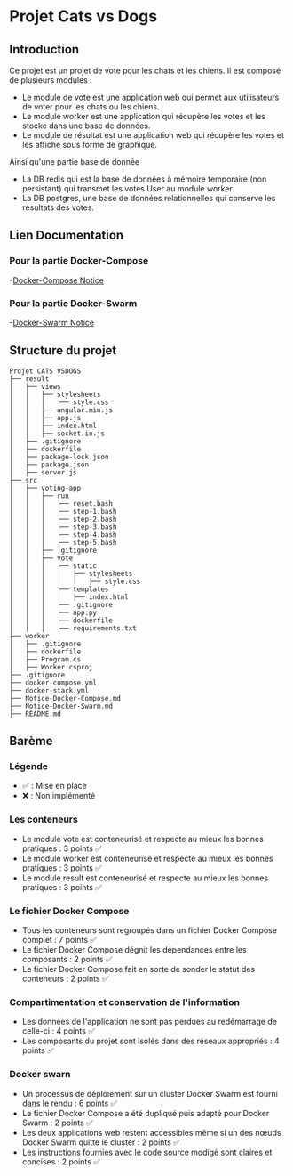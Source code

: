 # Projet Cats vs Dogs

## Introduction

Ce projet est un projet de vote pour les chats et les chiens. Il est composé de plusieurs modules : 

- Le module de vote est une application web qui permet aux utilisateurs de voter pour les chats ou les chiens.
- Le module worker est une application qui récupère les votes et les stocke dans une base de données.
- Le module de résultat est une application web qui récupère les votes et les affiche sous forme de graphique.

Ainsi qu'une partie base de donnée

- La DB redis qui est la base de données à mémoire temporaire (non persistant) qui transmet les votes User au module worker.
- La DB postgres, une base de données relationnelles qui conserve les résultats des votes.

## Lien Documentation

### Pour la partie Docker-Compose
-[Docker-Compose Notice](Notice-Docker-Compose.md)

### Pour la partie Docker-Swarm
-[Docker-Swarm Notice](Notice-Docker-Swarm.md)


## Structure du projet
```
Projet CATS VSDOGS
├── result
│   ├── views
│   │   ├── stylesheets
│   │   │   ├── style.css
│   │   ├── angular.min.js
│   │   ├── app.js
│   │   ├── index.html
│   │   ├── socket.io.js
│   ├── .gitignore
│   ├── dockerfile
│   ├── package-lock.json
│   ├── package.json
│   ├── server.js
├── src
│   ├── voting-app
│   │   ├── run
│   │   │   ├── reset.bash
│   │   │   ├── step-1.bash
│   │   │   ├── step-2.bash
│   │   │   ├── step-3.bash
│   │   │   ├── step-4.bash
│   │   │   ├── step-5.bash
│   │   ├── .gitignore
│   │   ├── vote
│   │   │   ├── static
│   │   │   │   ├── stylesheets
│   │   │   │   │   ├── style.css
│   │   │   ├── templates
│   │   │   │   ├── index.html
│   │   │   ├── .gitignore
│   │   │   ├── app.py
│   │   │   ├── dockerfile
│   │   │   ├── requirements.txt
├── worker
│   ├── .gitignore
│   ├── dockerfile
│   ├── Program.cs
│   ├── Worker.csproj
├── .gitignore
├── docker-compose.yml
├── docker-stack.yml
├── Notice-Docker-Compose.md
├── Notice-Docker-Swarm.md
├── README.md
```

## Barème

### Légende 
- ✅ : Mise en place
- ❌ : Non implémenté
 
### Les conteneurs
- Le module vote est conteneurisé et respecte au mieux les bonnes pratiques : 3 points ✅
- Le module worker est conteneurisé et respecte au mieux les bonnes pratiques : 3 points ✅
- Le module result est conteneurisé et respecte au mieux les bonnes pratiques : 3 points ✅

### Le fichier Docker Compose
- Tous les conteneurs sont regroupés dans un fichier Docker Compose complet : 7 points ✅
- Le fichier Docker Compose dégnit les dépendances entre les composants : 2 points ✅
- Le fichier Docker Compose fait en sorte de sonder le statut des conteneurs : 2 points ✅

### Compartimentation et conservation de l'information
- Les données de l'application ne sont pas perdues au redémarrage de celle-ci : 4 points ✅
- Les composants du projet sont isolés dans des réseaux appropriés : 4 points ✅

### Docker swarn
- Un processus de déploiement sur un cluster Docker Swarm est fourni dans le rendu : 6 points ✅
- Le fichier Docker Compose a été dupliqué puis adapté pour Docker Swarm : 2 points ✅
- Les deux applications web restent accessibles même si un des nœuds Docker Swarm quitte le cluster : 2 points ✅
- Les instructions fournies avec le code source modigé sont claires et concises : 2 points ✅

